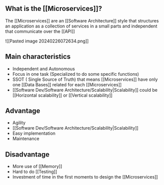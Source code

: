 ## What is the [[Microservices]]?

The [[Microservices]] are an [[Software Architecture]] style that structures an application as a collection of services in a small parts and independent that communicate over the [[API]]

![[Pasted image 20240226072634.png]]

## Main characteristics

* Independent and Autonomous
* Focus in one task (Specialized to do some specific functions)
* SSOT ( Single Source of Truth) that means [[Microservices]] have only one [[Data Bases]] related for each [[Microservices]]
* [[Software Dev/Software Architecture/Scalability|Scalability]] could be [[Horizontal scalability]] or [[Vertical scalability]]

## Advantage
* Agility
* [[Software Dev/Software Architecture/Scalability|Scalability]]
* Easy implementation
* Maintenance

## Disadvantage
* More use of [[Memory]]
* Hard to do [[Testing]]
* Investment of time in the first moments to design the [[Microservices]]
